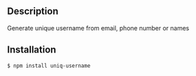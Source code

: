 ## Description

Generate unique username from email, phone number or names

## Installation

```bash
$ npm install uniq-username
```
